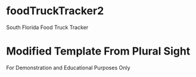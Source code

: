 # foodTruckTracker2
 South Florida Food Truck Tracker

# Modified Template From Plural Sight 
For Demonstration and Educational Purposes Only

